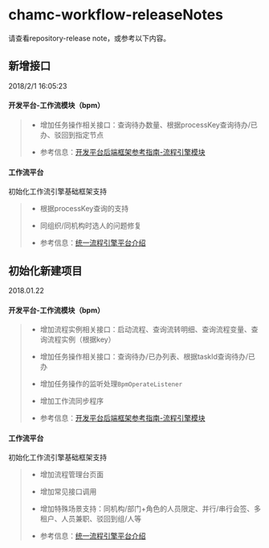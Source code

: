# chamc-workflow-releaseNotes

请查看repository-release note，或参考以下内容。

## 新增接口 ##

2018/2/1 16:05:23

#### 开发平台-工作流模块（bpm） ####

> - 增加任务操作相关接口：查询待办数量、根据processKey查询待办/已办、驳回到指定节点
> 
>- 参考信息：[开发平台后端框架参考指南-流程引擎模块](http://hq-spsdocument/_layouts/15/DocIdRedir.aspx?ID=C2A742TNNUZA-1797567310-1214)

#### 工作流平台 ####

初始化工作流引擎基础框架支持

> - 根据processKey查询的支持
> - 同组织/同机构时选人的问题修复
>
> - 参考信息：[统一流程引擎平台介绍](http://hq-spsdocument/_layouts/15/DocIdRedir.aspx?ID=C2A742TNNUZA-1797567310-1222)

## 初始化新建项目 ##

2018.01.22

#### 开发平台-工作流模块（bpm） ####

> - 增加流程实例相关接口：启动流程、查询流转明细、查询流程变量、查询流程实例（根据key）
> - 增加任务操作相关接口：查询待办/已办列表、根据taskId查询待办/已办
> 
> - 增加任务操作的监听处理`BpmOperateListener`
> 
> - 增加工作流同步程序
>- 参考信息：[开发平台后端框架参考指南-流程引擎模块](http://hq-spsdocument/_layouts/15/DocIdRedir.aspx?ID=C2A742TNNUZA-1797567310-1214)

#### 工作流平台 ####

初始化工作流引擎基础框架支持

> - 增加流程管理台页面
> - 增加常见接口调用
> 
> - 增加特殊场景支持：同机构/部门+角色的人员限定、并行/串行会签、多租户、人员兼职、驳回到组/人等
> - 参考信息：[统一流程引擎平台介绍](http://hq-spsdocument/_layouts/15/DocIdRedir.aspx?ID=C2A742TNNUZA-1797567310-1222)
